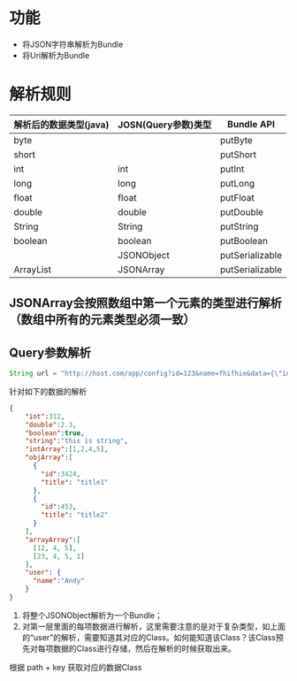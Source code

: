 # 功能
 - 将JSON字符串解析为Bundle
 - 将Uri解析为Bundle

# 解析规则
| 解析后的数据类型(java) | JOSN(Query参数)类型 | Bundle API |
| -- | -- | -- |
| byte |  | putByte |
| short |  |  putShort |
| int | int | putInt |
| long | long | putLong |
| float | float | putFloat |
| double | double | putDouble |
| String | String | putString |
| boolean | boolean | putBoolean |
| <T> | JSONObject | putSerializable |
| ArrayList<T> | JSONArray | putSerializable |

## JSONArray会按照数组中第一个元素的类型进行解析（数组中所有的元素类型必须一致）


## Query参数解析
``` java
String url = "http://host.com/app/config?id=123&name=fhifhie&data={\"int\":241, \"double\":0.1, \"array\":[]}"
```

针对如下的数据的解析
``` json
{
    "int":312,
    "double":2.3,
    "boolean":true,
    "string":"this is string",
    "intArray":[1,2,4,5],
    "objArray":[
      {
        "id":3424,
        "title": "title1"
      },
      {
        "id":453,
        "title": "title2"
      }
    ],
    "arrayArray":[
      [12, 4, 5],
      [23, 4, 5, 1]
    ],
    "user": {
      "name":"Andy"
    }
}
```

 1. 将整个JSONObject解析为一个Bundle；
 2. 对第一层里面的每项数据进行解析，这里需要注意的是对于复杂类型，如上面的“user”的解析，需要知道其对应的Class。如何能知道该Class？该Class预先对每项数据的Class进行存储，然后在解析的时候获取出来。

根据 path + key 获取对应的数据Class
